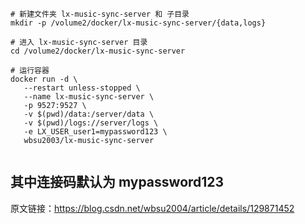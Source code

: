 ```
# 新建文件夹 lx-music-sync-server 和 子目录
mkdir -p /volume2/docker/lx-music-sync-server/{data,logs}

# 进入 lx-music-sync-server 目录
cd /volume2/docker/lx-music-sync-server

# 运行容器
docker run -d \
   --restart unless-stopped \
   --name lx-music-sync-server \
   -p 9527:9527 \
   -v $(pwd)/data:/server/data \
   -v $(pwd)/logs://server/logs \
   -e LX_USER_user1=mypassword123 \
   wbsu2003/lx-music-sync-server


```

其中连接码默认为 mypassword123
---
原文链接：https://blog.csdn.net/wbsu2004/article/details/129871452